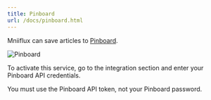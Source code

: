 ```yaml
---
title: Pinboard
url: /docs/pinboard.html
---
```


Mniiflux can save articles to [Pinboard](https://pinboard.in/).

![Pinboard](/images/pinboard.png)

To activate this service, go to the integration section and enter your Pinboard API credentials.

You must use the Pinboard API token, not your Pinboard password.
